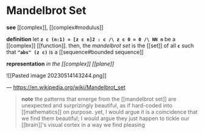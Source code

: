 # Mandelbrot Set

**see** [[complex]], [[complex#modulus]]

**definition** let **`z c (n:1) = [z c n]2 : c /\ z c 0 = 0 /\ NN n`** be a [[complex]] [[function]]. then, the _mandelbrot set_ is the [[set]] of all **`c`** such that **`"abs" (z c)`** is a [[sequence#bounded sequence]]

**representation** _in the [[complex]] [[plane]]_

![[Pasted image 20230514143244.png]]

&mdash; <https://en.wikipedia.org/wiki/Mandelbrot_set>

> **note** the patterns that emerge from the [[mandelbrot set]] are unexpected and surprizingly beautiful, as if hard-coded into [[mathematics]] on purpose. yet, I would argue it is a coincidence that we find them beautiful; I would argue they just happen to tickle our [[brain]]'s visual cortex in a way we find pleasing
